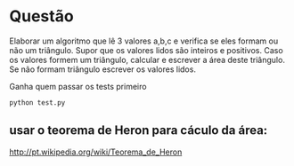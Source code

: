 # Questão

Elaborar um algoritmo que lê 3 valores a,b,c e verifica se eles formam ou não um triângulo. Supor que os valores lidos são inteiros e positivos. Caso os valores formem um triângulo, calcular e escrever a área deste triângulo. Se não formam triângulo escrever os valores lidos.


Ganha quem passar os tests primeiro

```bash
python test.py
```

## usar o teorema de Heron para cáculo da área:
http://pt.wikipedia.org/wiki/Teorema_de_Heron